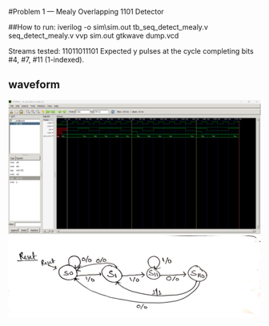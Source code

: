 #Problem 1 — Mealy Overlapping 1101 Detector



##How to run:
  iverilog -o sim\sim.out tb_seq_detect_mealy.v seq_detect_mealy.v
  vvp sim.out
  gtkwave dump.vcd

Streams tested: 11011011101
Expected y pulses at the cycle completing bits #4, #7, #11 (1-indexed).
## waveform
![waveform result](wavefm.png)
![State Machine Diagram](fsm_diagram.jpg)
